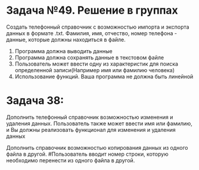 # Задача №49. Решение в группах #
 Создать телефонный справочник с
 возможностью импорта и экспорта данных в
 формате .txt. Фамилия, имя, отчество, номер
 телефона - данные, которые должны находиться
 в файле.
 1. Программа должна выводить данные
 2. Программа должна сохранять данные в
 текстовом файле
 3. Пользователь может ввести одну из
 характеристик для поиска определенной
 записи(Например имя или фамилию
 человека)
 4. Использование функций. Ваша программа
 не должна быть линейной
# Задача 38: #

 Дополнить телефонный справочник возможностью изменения и удаления данных. 
 Пользователь также может ввести имя или фамилию, и Вы должны реализовать функционал для изменения и удаления данных

 Дополнить справочник возможностью копирования данных из одного файла в другой. #Пользователь вводит номер строки, которую необходимо перенести из одного файла в другой.
